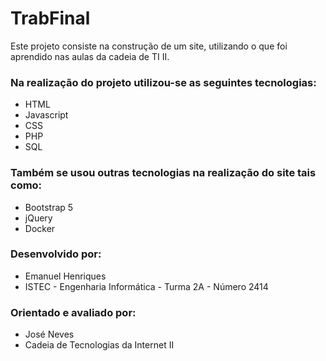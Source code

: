 # TrabFinal
Este projeto consiste na construção de um site, utilizando o que foi aprendido nas aulas da cadeia de TI II.

### Na realização do projeto utilizou-se as seguintes tecnologias:

* HTML
* Javascript
* CSS
* PHP
* SQL

### Também se usou outras tecnologias na realização do site tais como:

* Bootstrap 5
* jQuery
* Docker

### Desenvolvido por:
* Emanuel Henriques
* ISTEC - Engenharia Informática - Turma 2A - Número 2414

### Orientado e avaliado por:
* José Neves
* Cadeia de Tecnologias da Internet II